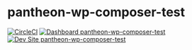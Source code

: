 # pantheon-wp-composer-test

[![CircleCI](https://circleci.com/gh/bpsushi/pantheon-wp-composer-test.svg?style=shield)](https://circleci.com/gh/bpsushi/pantheon-wp-composer-test)
[![Dashboard pantheon-wp-composer-test](https://img.shields.io/badge/dashboard-pantheon_wp_composer_test-yellow.svg)](https://dashboard.pantheon.io/sites/8582a9dd-49f6-493d-b6b8-e252acbd9b40#dev/code)
[![Dev Site pantheon-wp-composer-test](https://img.shields.io/badge/site-pantheon_wp_composer_test-blue.svg)](http://dev-pantheon-wp-composer-test.pantheonsite.io/)